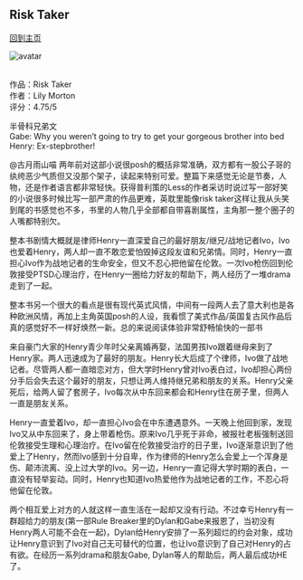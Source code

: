 ## Risk Taker
[回到主页](https://boheme130.github.io/Fiction.git.io/)

![avatar](https://media.newyorker.com/photos/5fd25e2b164b9b03a6dbcb45/master/pass/201221_r37581.jpg)
<br>
<br>


作品：Risk Taker <br>
作者：Lily Morton <br>
评分：4.75/5 <br>

半骨科兄弟文 <br>
Gabe: Why you weren’t going to try to get your gorgeous brother into bed <br>
Henry: Ex-stepbrother! <br>

@古月雨山喵 两年前对这部小说很posh的概括非常准确，双方都有一股公子哥的纨绔恶少气质但又没那个架子，读起来特别可爱。整篇下来感觉无论是节奏，人物，还是作者语言都非常轻快。获得普利策的Less的作者采访时说过写一部好笑的小说很多时候比写一部严肃的作品更难，英耽里能像risk taker这样让我从头笑到尾的书感觉也不多，书里的人物几乎全部都自带喜剧属性，主角那一整个圈子的人嘴都特别欠。

整本书剧情大概就是律师Henry一直深爱自己的最好朋友/继兄/战地记者Ivo，Ivo也爱着Henry，两人却一直不敢恋爱怕毁掉这段友谊和兄弟情。同时，Henry一直担心Ivo作为战地记者的生命安全，但又不忍心把他留在伦敦。一次Ivo枪伤回到伦敦接受PTSD心理治疗，在Henry一圈给力好友的帮助下，两人经历了一堆drama走到了一起。

整本书另一个很大的看点是很有现代英式风情，中间有一段两人去了意大利也是各种欧洲风情，再加上主角英国posh的人设，我看惯了美式作品/英国复古风作品后真的感觉好不一样好焕然一新。总的来说阅读体验非常舒畅愉快的一部书

来自豪门大家的Henry青少年时父亲离婚再娶，法国男孩Ivo跟着继母来到了Henry家。两人迅速成为了最好的朋友。Henry长大后成了个律师，Ivo做了战地记者。尽管两人都一直暗恋对方，但大学时Henry曾对Ivo表白过，Ivo却担心两份分手后会失去这个最好的朋友，只想让两人维持继兄弟和朋友的关系。Henry父亲死后，给两人留了套房子，Ivo每次从中东回来都会和Henry住在房子里，但两人一直是朋友关系。

Henry一直爱着Ivo，却一直担心Ivo会在中东遭遇意外。一天晚上他回到家，发现Ivo又从中东回来了，身上带着枪伤。原来Ivo几乎死于非命，被报社老板强制送回伦敦接受生理和心理治疗。在Ivo留在伦敦接受治疗的日子里，Ivo逐渐意识到了他爱上了Henry，然而Ivo感到十分自卑，作为律师的Henry怎么会爱上一个浑身是伤、颠沛流离、没上过大学的Ivo。另一边，Henry一直记得大学时期的表白，一直没有轻举妄动。同时，Henry也知道Ivo热爱他作为战地记者的工作，不忍心将他留在伦敦。

两个相互爱上对方的人就这样一直生活在一起却又没有行动。不过幸亏Henry有一群超给力的朋友(第一部Rule Breaker里的Dylan和Gabe来报恩了，当初没有Henry两人可能不会在一起)，Dylan给Henry安排了一系列超烂的约会对象，成功让Henry意识到了Ivo对自己无可替代的位置，也让Ivo意识到了自己对Henry的占有欲。在经历一系列drama和朋友Gabe, Dylan等人的帮助后，两人最后成功HE了。
